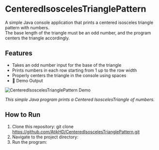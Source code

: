 # CenteredIsoscelesTrianglePattern

A simple Java console application that prints a centered isosceles triangle pattern with numbers.  
The base length of the triangle must be an odd number, and the program centers the triangle accordingly.

## Features

- Takes an odd number input for the base of the triangle
- Prints numbers in each row starting from 1 up to the row width
- Properly centers the triangle in the console using spaces
- 🎥 Demo Output

![CenteredIsoscelesTrianglePattern Demo](CenteredIsoscelesTrianglePattern.gif)

*This simple Java program prints a Centered IsoscelesTriangle of numbers.*


## How to Run

1. Clone this repository:
git clone https://github.com/AtikHD/CenteredIsoscelesTrianglePattern.git
2. Navigate to the project directory:
4. Run the program:
